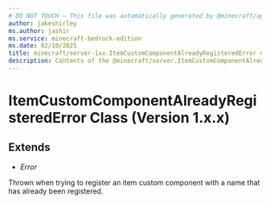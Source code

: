 ```yaml
---
# DO NOT TOUCH — This file was automatically generated by @minecraft/api-docs-generator, to report problems file an issue at https://github.com/Mojang/minecraft-scripting-libraries
author: jakeshirley
ms.author: jashir
ms.service: minecraft-bedrock-edition
ms.date: 02/10/2025
title: minecraft/server-1xx.ItemCustomComponentAlreadyRegisteredError Class
description: Contents of the @minecraft/server.ItemCustomComponentAlreadyRegisteredError class (Version 1.x.x).
---
```

# ItemCustomComponentAlreadyRegisteredError Class (Version 1.x.x)

## Extends
- *Error*

Thrown when trying to register an item custom component with a name that has already been registered.
